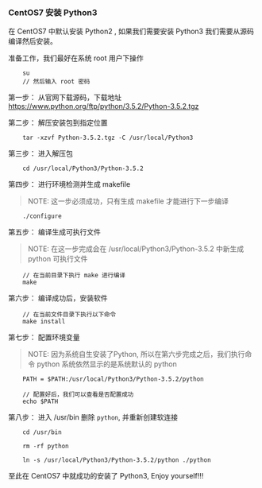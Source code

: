 ### CentOS7 安装 Python3

在 CentOS7 中默认安装 Python2 , 如果我们需要安装 Python3 我们需要从源码编译然后安装。
  
准备工作，我们最好在系统 root 用户下操作

```
    su
    // 然后输入 root 密码
```
  
第一步： 从官网下载源码，下载地址<https://www.python.org/ftp/python/3.5.2/Python-3.5.2.tgz>

第二步： 解压安装包到指定位置

```
    tar -xzvf Python-3.5.2.tgz -C /usr/local/Python3
```

第三步： 进入解压包

```
    cd /usr/local/Python3/Python-3.5.2
```

第四步： 进行环境检测并生成 makefile

> NOTE: 这一步必须成功，只有生成 makefile 才能进行下一步编译

```
    ./configure
```

第五步： 编译生成可执行文件

> NOTE: 在这一步完成会在 /usr/local/Python3/Python-3.5.2 中新生成 python 可执行文件

```
    // 在当前目录下执行 make 进行编译
    make
```

第六步： 编译成功后，安装软件

```
    // 在当前文件目录下执行以下命令
    make install
```

第七步： 配置环境变量

> NOTE: 因为系统自生安装了Python, 所以在第六步完成之后，我们执行命令 python 系统依然显示的是系统默认的 python

```
    PATH = $PATH:/usr/local/Python3/Python-3.5.2/python
    
    // 配置好后，我们可以查看是否配置成功
    echo $PATH
```

第八步： 进入 /usr/bin 删除 `python`, 并重新创建软连接

```
    cd /usr/bin
    
    rm -rf python
    
    ln -s /usr/local/Python3/Python-3.5.2/python ./python
```

至此在 CentOS7 中就成功的安装了 Python3, Enjoy yourself!!!